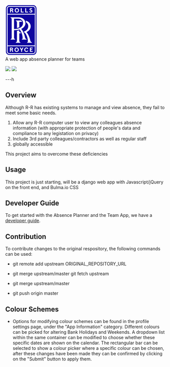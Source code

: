 <p>
    <img alt="Rolls-Royce Logo" width="100" src="https://raw.githubusercontent.com/rropen/.github/main/img/logo.png">
    <br>
    A web app absence planner for teams
</p>

<!-- Place any useful shield.io shields here.  Use the style=flat styling option. -->
<p>
 <a href=""><img src="https://img.shields.io/badge/Rolls--Royce-Software%20Factory-10069f"></a>
 <a href="http://commitizen.github.io/cz-cli/"><img src="https://img.shields.io/badge/commitizen-friendly-brightgreen?style=flat"></a>
</p>

---h

## Overview

Although R-R has existing systems to manage and view absence, they fail to meet some basic needs.
1. Allow any R-R computer user to view any colleagues absence information (with appropriate protection of people's data and compliance to any legistation on privacy)
2. Include 3rd party colleagues/contractors as well as regular staff
3. globally accessible

This project aims to overcome these deficiencies


## Usage

This project is just starting, will be a django web app with Javascript/jQuery on the front end, and Bulma.io CSS

## Developer Guide

To get started with the Absence Planner and the Team App, we have a [developer guide](DEVELOPER.md).

## Contribution

To contribute changes to the original respository, the following commands can be used:

- git remote add upstream ORIGINAL_REPOSITORY_URL

- git merge upstream/master git fetch upstream

- git merge upstream/master

- git push origin master

## Colour Schemes

- Options for modifying colour schemes can be found in the profile settings page, under the "App Information" category.  Different colours can be picked for altering Bank Holidays and Weekends. A dropdown list within the same container can be modified to choose whether these specific dates are shown on the calendar. The rectangular bar can be selected to show a colour picker where a specific colour can be chosen, after these changes have been made they can be confirmed by clicking on the "Submit" button to apply them.